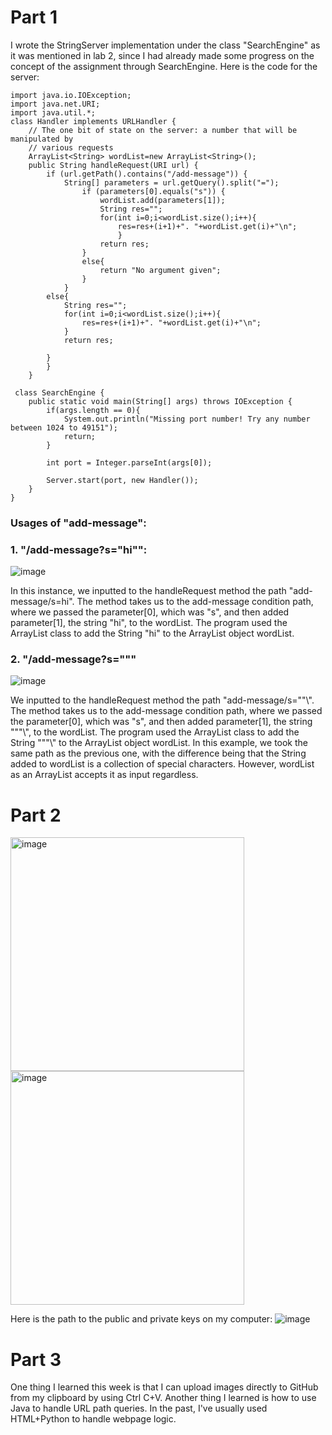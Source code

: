 # Part 1
I wrote the StringServer implementation under the class "SearchEngine" as it was mentioned in lab 2, since I had already made some progress on the concept of the assignment through SearchEngine. Here is the code for the server:

	import java.io.IOException;
	import java.net.URI;
	import java.util.*;
	class Handler implements URLHandler {
	    // The one bit of state on the server: a number that will be manipulated by
	    // various requests
	    ArrayList<String> wordList=new ArrayList<String>();
	    public String handleRequest(URI url) {
	        if (url.getPath().contains("/add-message")) {
	            String[] parameters = url.getQuery().split("=");
	                if (parameters[0].equals("s")) {
	                    wordList.add(parameters[1]);
	                    String res="";
	                    for(int i=0;i<wordList.size();i++){
	                        res=res+(i+1)+". "+wordList.get(i)+"\n";
	                        }
	                    return res;
	                }
	                else{
	                    return "No argument given";
	                }
	            }
	        else{
	            String res="";
	            for(int i=0;i<wordList.size();i++){
	                res=res+(i+1)+". "+wordList.get(i)+"\n";
	            }
	            return res;
	
	        }
	        }
	    }
		
	 class SearchEngine {
	    public static void main(String[] args) throws IOException {
	        if(args.length == 0){
	            System.out.println("Missing port number! Try any number between 1024 to 49151");
	            return;
	        }
	
	        int port = Integer.parseInt(args[0]);
	
	        Server.start(port, new Handler());
	    }
	}

### Usages of "add-message":
### 1. "/add-message?s="hi"":
![image](https://github.com/wangharold001/cse15-report2/assets/60553459/3819823a-0d17-43ee-af36-726be75c7976)

In this instance, we inputted to the handleRequest method the path "add-message/s=hi". The method takes us to the add-message condition path, where we passed the parameter[0], which was "s", and then added parameter[1], the string "hi", to the wordList.  The program used the ArrayList class to add the String "hi" to the ArrayList <String> object wordList.

### 2. "/add-message?s="""
![image](https://github.com/wangharold001/cse15-report2/assets/60553459/812e24c2-6878-4c6c-8d4d-5437ab9100d9)

We inputted to the handleRequest method the path "add-message/s=""\\". The method takes us to the add-message condition path, where we passed the parameter[0], which was "s", and then added parameter[1], the string """\\", to the wordList.  The program used the ArrayList class to add the String """\\" to the ArrayList <String> object wordList.
In this example, we took the same path as the previous one, with the difference being that the String added to wordList is a collection of special characters. However, wordList as an ArrayList<String> accepts it as input regardless.

# Part 2

<img width="374" alt="image" src="https://github.com/wangharold001/cse15-report2/assets/60553459/5aee606c-8cc6-463a-9aad-fb285c08e6e1">

<img width="374" alt="image" src="https://github.com/wangharold001/cse15-report2/assets/60553459/9619ed47-f719-4be1-95a6-4faf8895897c">


Here is the path to the public and private keys on my computer:
![image](https://github.com/wangharold001/cse15-report2/assets/60553459/964c6404-21bf-4313-857f-7f35827fa4f4)

# Part 3

One thing I learned this week is that I can upload images directly to GitHub from my clipboard by using Ctrl C+V. Another thing I learned is how to use Java to handle URL path queries. In the past, I've usually used HTML+Python to handle webpage logic.

